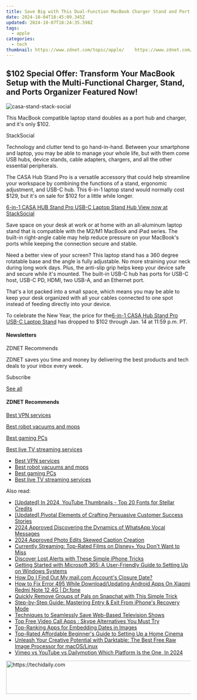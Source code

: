 ```yaml
---
title: Save Big with This Dual-Function MacBook Charger Stand and Port Hub for Only $102 | Special Offer on ZDNet
date: 2024-10-04T18:45:09.345Z
updated: 2024-10-07T18:24:35.598Z
tags:
  - apple
categories:
  - tech
thumbnail: https://www.zdnet.com/topic/apple/    https://www.zdnet.com/a/img/resize/18de50798e3731aacc7b919372c131ee56d5a55a/2024/01/09/4ccf303d-7b2d-4ed0-a6af-d0e0638eae86/casa-stand-stack-social.jpg?width=170&height=96&fit=crop&auto=webp
---
```


## $102 Special Offer: Transform Your MacBook Setup with the Multi-Functional Charger, Stand, and Ports Organizer Featured  Now!

![casa-stand-stack-social](https://www.zdnet.com/a/img/resize/04ab2816b1109509a6fb79f2ec11578684d3604e/2024/01/09/4ccf303d-7b2d-4ed0-a6af-d0e0638eae86/casa-stand-stack-social.jpg?auto=webp&width=1280)

This MacBook compatible laptop stand doubles as a port hub and charger, and it's only $102\. 

StackSocial

Technology and clutter tend to go hand-in-hand. Between your smartphone and laptop, you may be able to manage your whole life, but with them come USB hubs, device stands, cable adapters, chargers, and all the other essential peripherals.   

The CASA Hub Stand Pro is a versatile accessory that could help streamline your workspace by combining the functions of a stand, ergonomic adjustment, and USB-C hub. This 6-in-1 laptop stand would normally cost $129, but it's on sale for $102 for a little while longer. 

[6-in-1 CASA HUB Stand Pro USB-C Laptop Stand Hub View now at StackSocial](https://www.stacksocial.com/sales/casa-hub-stand-pro-usb-c-6-in-1-laptop-stand-hub?utm%5Fsource=zdnet.com&utm%5Fmedium=referral&utm%5Fcampaign=casa-hub-stand-pro-usb-c-6-in-1-laptop-stand-hub&utm%5Fterm=scsf-587565&utm%5Fcontent=a0xRn0000006bL3IAI&scsonar=1&aid=a-ceempx7z)

Save space on your desk at work or at home with an all-aluminum laptop stand that is compatible with the M2/M1 MacBook and iPad series. The built-in right-angle cable may help reduce pressure on your MacBook's ports while keeping the connection secure and stable. 

Need a better view of your screen? This laptop stand has a 360 degree rotatable base and the angle is fully adjustable. No more straining your neck during long work days. Plus, the anti-slip grip helps keep your device safe and secure while it's mounted. The built-in USB-C hub has ports for USB-C host, USB-C PD, HDMI, two USB-A, and an Ethernet port. 

That's a lot packed into a small space, which means you may be able to keep your desk organized with all your cables connected to one spot instead of feeding directly into your device. 

To celebrate the New Year, the price for the[6-in-1 CASA Hub Stand Pro USB-C Laptop Stand](https://stacksocial.com/sales/casa-hub-stand-pro-usb-c-6-in-1-laptop-stand-hub?utm%5Fsource=zdnet.com&utm%5Fmedium=referral&utm%5Fcampaign=casa-hub-stand-pro-usb-c-6-in-1-laptop-stand-hub&utm%5Fterm=scsf-587565&utm%5Fcontent=a0xRn0000006bL3IAI&scsonar=1&aid=a-ceempx7z) has dropped to $102 through Jan. 14 at 11:59 p.m. PT. 

#### Newsletters

ZDNET Recommends

ZDNET saves you time and money by delivering the best products and tech deals to your inbox every week.

 Subscribe

[See all](https://www.zdnet.com/newsletters/)

#### **ZDNET** Recommends

[Best VPN services](https://www.zdnet.com/article/best-vpn/ "Best VPN services")

[Best robot vacuums and mops](https://www.zdnet.com/article/best-robot-vacuum-mop/ "Best robot vacuums and mops")

[Best gaming PCs](https://www.zdnet.com/article/best-gaming-pc/ "Best gaming PCs")

[Best live TV streaming services](https://www.zdnet.com/article/best-live-tv-streaming-service/ "Best live TV streaming services")

* [Best VPN services](https://www.zdnet.com/article/best-vpn/ "Best VPN services")
* [Best robot vacuums and mops](https://www.zdnet.com/article/best-robot-vacuum-mop/ "Best robot vacuums and mops")
* [Best gaming PCs](https://www.zdnet.com/article/best-gaming-pc/ "Best gaming PCs")
* [Best live TV streaming services](https://www.zdnet.com/article/best-live-tv-streaming-service/ "Best live TV streaming services")

<ins class="adsbygoogle"
     style="display:block"
     data-ad-format="autorelaxed"
     data-ad-client="ca-pub-7571918770474297"
     data-ad-slot="1223367746"></ins>

<ins class="adsbygoogle"
     style="display:block"
     data-ad-client="ca-pub-7571918770474297"
     data-ad-slot="8358498916"
     data-ad-format="auto"
     data-full-width-responsive="true"></ins>

<span class="atpl-alsoreadstyle">Also read:</span>
<div><ul>
<li><a href="https://youtube-data.techidaily.com/ed-in-2024-youtube-thumbnails-top-20-fonts-for-stellar-credits/"><u>[Updated] In 2024, YouTube Thumbnails - Top 20 Fonts for Stellar Credits</u></a></li>
<li><a href="https://extra-approaches.techidaily.com/updated-pivotal-elements-of-crafting-persuasive-customer-success-stories/"><u>[Updated] Pivotal Elements of Crafting Persuasive Customer Success Stories</u></a></li>
<li><a href="https://fox-info.techidaily.com/2024-approved-discovering-the-dynamics-of-whatsapp-vocal-messages/"><u>2024 Approved Discovering the Dynamics of WhatsApp Vocal Messages</u></a></li>
<li><a href="https://extra-guidance.techidaily.com/2024-approved-photo-edits-skewed-caption-creation/"><u>2024 Approved Photo Edits Skewed Caption Creation</u></a></li>
<li><a href="https://technical-tips.techidaily.com/currently-streaming-top-rated-films-on-disneyplus-you-dont-want-to-miss/"><u>Currently Streaming: Top-Rated Films on Disney+ You Don't Want to Miss</u></a></li>
<li><a href="https://technical-tips.techidaily.com/discover-lost-alerts-with-these-simple-iphone-tricks/"><u>Discover Lost Alerts with These Simple iPhone Tricks</u></a></li>
<li><a href="https://technical-tips.techidaily.com/getting-started-with-microsoft-365-a-user-friendly-guide-to-setting-up-on-windows-systems/"><u>Getting Started with Microsoft 365: A User-Friendly Guide to Setting Up on Windows Systems</u></a></li>
<li><a href="https://technical-tips.techidaily.com/how-do-i-find-out-my-mailcom-accounts-closure-date/"><u>How Do I Find Out My mail.com Account's Closure Date?</u></a></li>
<li><a href="https://change-location.techidaily.com/how-to-fix-error-495-while-downloadupdating-android-apps-on-xiaomi-redmi-note-12-4g-drfone-by-drfone-fix-android-problems-fix-android-problems/"><u>How to Fix Error 495 While Download/Updating Android Apps On Xiaomi Redmi Note 12 4G | Dr.fone</u></a></li>
<li><a href="https://technical-tips.techidaily.com/quickly-remove-groups-of-pals-on-snapchat-with-this-simple-trick/"><u>Quickly Remove Groups of Pals on Snapchat with This Simple Trick</u></a></li>
<li><a href="https://technical-tips.techidaily.com/step-by-step-guide-mastering-entry-and-exit-from-iphones-recovery-mode/"><u>Step-by-Step Guide: Mastering Entry & Exit From iPhone's Recovery Mode</u></a></li>
<li><a href="https://screen-mirroring-recording.techidaily.com/techniques-to-seamlessly-save-web-based-television-shows/"><u>Techniques to Seamlessly Save Web-Based Television Shows</u></a></li>
<li><a href="https://technical-tips.techidaily.com/top-free-video-call-apps-skype-alternatives-you-must-try/"><u>Top Free Video Call Apps : Skype Alternatives You Must Try</u></a></li>
<li><a href="https://discover-cheats.techidaily.com/top-ranking-apps-for-embedding-dates-in-images/"><u>Top-Ranking Apps for Embedding Dates in Images</u></a></li>
<li><a href="https://technical-tips.techidaily.com/top-rated-affordable-beginners-guide-to-setting-up-a-home-cinema/"><u>Top-Rated Affordable Beginner's Guide to Setting Up a Home Cinema</u></a></li>
<li><a href="https://buynow-info.techidaily.com/unleash-your-creative-potential-with-darktable-the-best-free-raw-image-processor-for-macoslinux/"><u>Unleash Your Creative Potential with Darktable: The Best Free Raw Image Processor for macOS/Linux</u></a></li>
<li><a href="https://youtube-blog.techidaily.com/-vs-youtube-vs-dailymotion-which-platform-is-the-one-in-2024/"><u>Vimeo vs YouTube vs Dailymotion Which Platform Is the One, In 2024</u></a></li>
</ul></div>

<!-- affiliate ads begin -->
<a href="https://imp.i357552.net/c/5597632/994842/11832" target="_top" id="994842">
  <img src="//a.impactradius-go.com/display-ad/11832-994842" border="0" alt="https://techidaily.com" width="728" height="90"/>
</a>
<img height="0" width="0" src="https://imp.i357552.net/i/5597632/994842/11832" style="position:absolute;visibility:hidden;" border="0" />
<!-- affiliate ads end -->

